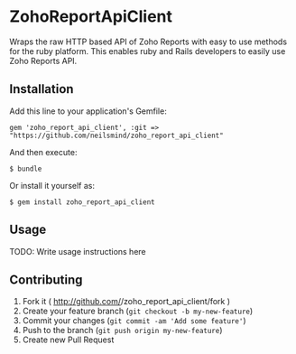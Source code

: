 # ZohoReportApiClient

Wraps the raw HTTP based API of Zoho Reports with easy to use methods for the ruby platform. This enables ruby and Rails developers to easily use Zoho Reports API.

## Installation

Add this line to your application's Gemfile:

    gem 'zoho_report_api_client', :git => "https://github.com/neilsmind/zoho_report_api_client"

And then execute:

    $ bundle

Or install it yourself as:

    $ gem install zoho_report_api_client

## Usage

TODO: Write usage instructions here

## Contributing

1. Fork it ( http://github.com/<my-github-username>/zoho_report_api_client/fork )
2. Create your feature branch (`git checkout -b my-new-feature`)
3. Commit your changes (`git commit -am 'Add some feature'`)
4. Push to the branch (`git push origin my-new-feature`)
5. Create new Pull Request
